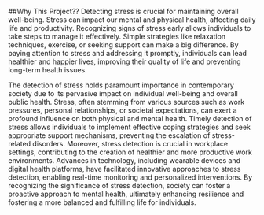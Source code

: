 ##Why This Project??
Detecting stress is crucial for maintaining overall well-being. Stress can impact our mental and physical health, affecting daily life and productivity. 
Recognizing signs of stress early allows individuals to take steps to manage it effectively. Simple strategies like relaxation techniques, exercise, or seeking support can 
make a big difference. By paying attention to stress and addressing it promptly, individuals can lead healthier and happier lives, improving their quality of life and 
preventing long-term health issues.


The detection of stress holds paramount importance in contemporary society due to its pervasive impact on individual well-being and overall public health. Stress, often stemming
from various sources such as work pressures, personal relationships, or societal expectations, can exert a profound influence on both physical and mental health. 
Timely detection of stress allows individuals to implement effective coping strategies and seek appropriate support mechanisms, preventing the escalation of stress-related 
disorders. Moreover, stress detection is crucial in workplace settings, contributing to the creation of healthier and more productive work environments. Advances in 
technology, including wearable devices and digital health platforms, have facilitated innovative approaches to stress detection, enabling real-time monitoring and 
personalized interventions. By recognizing the significance of stress detection, society can foster a proactive approach to mental health, ultimately enhancing resilience 
and fostering a more balanced and fulfilling life for individuals.
